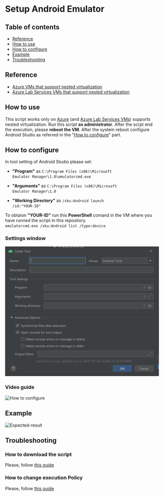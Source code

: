 # Setup Android Emulator

## Table of contents
* [Reference](https://github.com/AngelusGi/PowerShell/tree/master/Azure/Lab%20Services/Setup%20Android%20Emulator#reference)
* [How to use](https://github.com/AngelusGi/PowerShell/tree/master/Azure/Lab%20Services/Setup%20Android%20Emulator#how-to-use)
* [How to configure](https://github.com/AngelusGi/PowerShell/tree/master/Azure/Lab%20Services/Setup%20Android%20Emulator#how-to-configure)
* [Example](https://github.com/AngelusGi/PowerShell/tree/master/Azure/Lab%20Services/Setup%20Android%20Emulator#example)
* [Troubleshooting](https://github.com/AngelusGi/PowerShell/tree/master/Azure/Lab%20Services/Setup%20Android%20Emulator#troubleshooting)

## Reference
* [Azure VMs that support nested virtualization](https://azure.microsoft.com/blog/nested-virtualization-in-azure/)
* [Azure Lab Services VMs that support nested virtualization](https://docs.microsoft.com/azure/lab-services/administrator-guide#vm-sizing)


## How to use
This script works only on [Azure](https://azure.microsoft.com/blog/nested-virtualization-in-azure/) (and [Azure Lab Services VMs](https://docs.microsoft.com/azure/lab-services/administrator-guide#vm-sizing)) supports nested virtualization.
Run this script <b>as administrator</b>.
After the scrpt end the execution, please <b>reboot the VM</b>.
After the system reboot configure Android Studio as referred in the "[How to configure]()" part.


## How to configure
In tool setting of Android Studio please set: 
* <b>"Program"</b> as
<code>C:\Program Files (x86)\Microsoft Emulator Manager\1.0\emulatorcmd.exe</code>

* <b>"Arguments"</b> as
<code>C:\Program Files (x86)\Microsoft Emulator Manager\1.0</code>

* <b>"Working Directory"</b> as
<code>/sku:Android launch /id:"YOUR-ID"</code>

To obtaion <b>"YOUR-ID"</b> run this <b>PowerShell</b> comand in the VM where you have runned the script in this repository.
<br><code>emulatorcmd.exe /sku:Android list /type:device</code>

### Settings window
![Android Studio External Tools](https://raw.githubusercontent.com/AngelusGi/PowerShell/master/Azure/Lab%20Services/Setup%20Android%20Emulator/Screenshot/AndroidStudio-ExternalTools-Configuration.png)

### Video guide
![How to configure](https://raw.githubusercontent.com/AngelusGi/PowerShell/master/Azure/Lab%20Services/Setup%20Android%20Emulator/Screenshot/How-to-configure.gif)


## Example

![Expected-result](https://raw.githubusercontent.com/AngelusGi/PowerShell/master/Azure/Lab%20Services/Setup%20Android%20Emulator/Screenshot/Expected-result.gif)


## Troubleshooting

### How to download the script
Please, follow [this guide](https://github.com/AngelusGi/PowerShell/tree/master/Others/How%20to%20download%20single%20file%20from%20GitHub)

### How to change execution Policy
Please, follow [this guide](https://github.com/AngelusGi/PowerShell/tree/master/Others/Resolve%20errors%20about%20Execution%20Policy)
